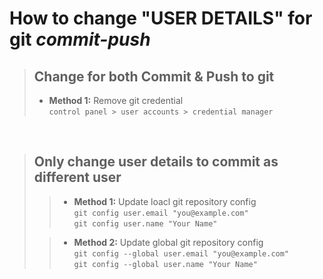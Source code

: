 # How to change "USER DETAILS" for git *commit-push*

> ## Change for both Commit & Push to git
> - **Method 1:** Remove git credential  
>   `control panel > user accounts > credential manager`

<br>

> ## Only change user details to commit as different user
>
>> - **Method 1:** Update loacl git repository config  
>>  `git config user.email "you@example.com"`  
>>  `git config user.name "Your Name"`
>
>> - **Method 2:** Update global git repository config  
>>  `git config --global user.email "you@example.com"`  
>>  `git config --global user.name "Your Name"`
>

